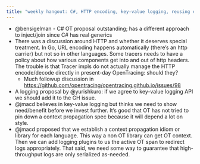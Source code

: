 ```yaml
---
title: "weekly hangout: C#, HTTP encoding, key-value logging, reusing existing log instrumentation"
---
```



- @bensigelman - C# OT proposal outstanding; has a different approach to inject/join since C# has real generics
- There was a discussion around HTTP and whether it deserves special treatment. In Go, URL encoding happens automatically (there’s an http carrier) but not so in other languages. Some tracers needs to have a policy about how various components get into and out of http headers. The trouble is that Tracer impls do not actually manage the HTTP encode/decode directly in present-day OpenTracing: should they?
  - Much followup discussion in https://github.com/opentracing/opentracing.github.io/issues/98
- A logging proposal by @yurishkuro: if we agree to key-value logging API we should add it to the GH issue.
- @jmacd believes in key-value logging but thinks we need to show need/benefit before we invest further. It’s good that OT has not tried to pin down a context propagation spec because it will depend a lot on style.
- @jmacd proposed that we establish a context propagation idiom or library for each language. This way a non OT library can get OT context. Then we can add logging plugins to us the active OT span to redirect logs appropriately. That said, we need some way to guarantee that high-throughput logs are only serialized as-needed.
